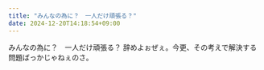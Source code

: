 ```yaml
---
title: "みんなの為に？　一人だけ頑張る？"
date: 2024-12-20T14:18:54+09:00
---
```

みんなの為に？　一人だけ頑張る？
辞めよぉぜぇ。今更、その考えで解決する問題ばっかじゃねぇのさ。
